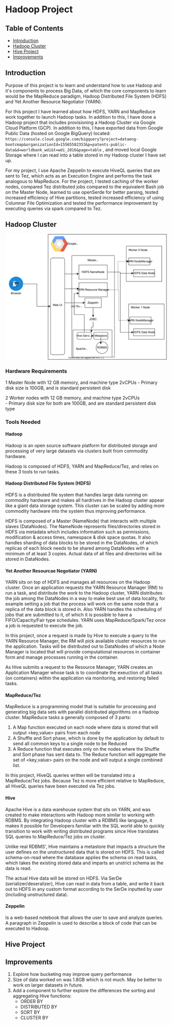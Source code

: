 # Hadoop Project

## Table of Contents
* [Introduction](#introduction)
* [Hadoop Cluster](#hadoop-cluster)
* [Hive Project](#hive-project)
* [Improvements](#improvements)

## Introduction
Purpose of this project is to learn and understand how to use Hadoop and it's components to process Big Data, of which the core components to 
learn would be the MapReduce paradigm, Hadoop Distributed File System (HDFS) and Yet Another Resource Negotiator (YARN).

For this project I have learned about how HDFS, YARN and MapReduce work together to launch Hadoop tasks. In addition to this, I have done a 
Hadoop project that includes provisioning a Hadoop Cluster via Google Cloud Platform (GCP). In addition to this, I have exported data from 
Google Public Data (hosted on Google BigQuery) located: `https://console.cloud.google.com/bigquery?project=dataeng-bootcmap&organizationId=15565582353&p=patents-public-data&d=worldbank_wdi&t=wdi_2016&page=table`
, and moved local Google Storage where I can read into a table stored in my Hadoop cluster I have set up.

For my project, I use Apache Zeppelin to execute HiveQL queries that are sent to Tez, which acts as an Execution Engine and performs the 
task analogous to MapReduce. For the project, I tested caching of the worker nodes, compared Tez distributed jobs compared to the equivalent 
Bash job on the Master Node, learned to use openSerde for better parsing, tested increased efficiency of Hive partitions, tested increased 
efficiency of using Columnar File Optimization and tested the performance improvement by executing queries via spark compared to Tez.

## Hadoop Cluster
![diagram](./assets/diagram.svg)
### Hardware Requirements
1 Master Node with 12 GB memory, and machine type 2vCPUs
	- Primary disk size is 100GB, and is standard persistent disk

2 Worker nodes with 12 GB memory, and machine type 2vCPUs	
	- Primary disk size for both are 100GB, and are standard persistent disk type

### Tools Needed

#### Hadoop
Hadoop is an open source software platform for distributed storage and 
processing of very large datasets via clusters built from commodity 
hardware.

Hadoop is composed of HDFS, YARN and MapReduce/Tez, and relies on 
these 3 tools to run tasks.

#### Hadoop Distributed File System (HDFS)
HDFS is a distributed file system that handles large data running on 
commodity hardware and makes all hardrives in the Hadoop cluster appear 
like a giant data storage system. This cluster can be scaled by adding 
more commodity hardware into the system thus improving performance.

HDFS is composed of a Master (NameNode) that interacts with multiple 
slaves (DataNodes). The NameNode represents files/directories stored 
in HDFS via metadata which includes information such as permissions, 
modification & access times, namespace & disk space quotas. It also 
handles sharding of data blocks to be stored in the DataNodes, of which 
replicas of each block needs to be shared among DataNodes with a minimum 
of at least 3 copies. Actual data of all files and directories will be 
stored in DataNodes. 

#### Yet Another Resourcae Negotiator (YARN)
YARN sits on top of HDFS and manages all resources on the Hadoop cluster.
Once an application requests the YARN Resource Manager (RM) to run a task, 
and distribute the work to the Hadoop cluster, YARN distributes the job among 
the DataNodes in a way to make best use of data locality, for example setting a 
job that the process will work on the same node that a replica of the data block 
is stored in. Also YARN handles the scheduling of jobs that are submitted to it, of 
which it is possible to have a FIFO/Capacity/Fair type schedules. 
YARN uses MapReduce/Spark/Tez once a job is requested to execute the job.

In this project, once a request is made by Hive to execute a query to the YARN Resource 
Manager, the RM will pick available cluster resources to run the application. Tasks will 
be distributed out to DataNodes of which a Node Manager is located that will provide 
computational resources in container form and manage processes running in the container.

As Hive submits a request to the Resource Manager, YARN creates an Application Manager
whose task is to coordinate the exeuction of all tasks (on containers) within the application via monitoring, 
and restoring failed tasks.

#### MapReduce/Tez
MapReduce is a programming model that is suitable for processing and generating big data sets with parallel 
distributed algorithms on a Hadoop cluster. MapReduce tasks a generally composed of 3 parts:<br />
1) A Map function executed on each node where data is stored that will output <key,value> pairs from each node <br />
2) A Shuffle and Sort phase, which is done by the application by default to send all common keys to a single node
 to be Reduced<br />
3) A Reduce function that executes only on the nodes where the Shuffle and Sort phase has sent data to. The Reduce 
function will aggregate the set of <key,value> pairs on the node and will output a single combined list.<br />

In this project, HiveQL queries written will be translated into a MapReduce/Tez jobs. Because Tez is more efficient 
relative to MapReduce, all HiveQL queries have been executed via Tez jobs.

#### Hive
Apache Hive is a data warehouse system that sits on YARN, and was created to make interactions with Hadoop more similar to working with RDBMS. 
By integrating Hadoop cluster with a RDBMS like language, it makes it possible for Developers familiar with the SQL world 
able to quickly transition to work with writing distributed programs since Hive translates SQL queries to MapReduce/Tez jobs 
on cluster.

Unlike real RDBMS', Hive maintains a metastore that impacts a structure the user defines on the unstructured data that is stored on HDFS. This is 
called schema-on-read where the database applies the schema on read tasks, which takes the existing stored data and imparts an unstrict schema 
as the data is read.

The actual Hive data will be stored on HDFS. Via SerDe (serializer/deseralizer), Hive can read in data from a table, and write it back out to HDFS 
in any custom format according to the SerDe inputted by user (including unstructured data).

#### Zeppelin
Is a web-based notebook that allows the user to save and analyze queries. A paragraph in Zeppelin is used to describe a block of code that 
can be executed to Hadoop.


## Hive Project



## Improvements
1) Explore how bucketing may improve query performance
2) Size of data worked on was 1.8GB which is not much. May be better to work on larger datasets in future.
3) Add a component to further explore the differences the sorting and aggregating Hive functions:
	- ORDER BY<br />
	- DISTRIBUTED BY<br />
	- SORT BY<br />
	- CLUSTER BY<br />
